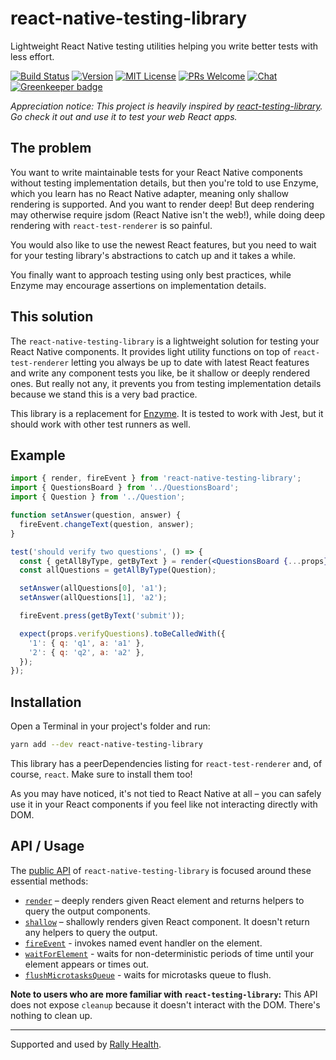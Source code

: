 # react-native-testing-library

Lightweight React Native testing utilities helping you write better tests with less effort.

[![Build Status][build-badge]][build]
[![Version][version-badge]][package]
[![MIT License][license-badge]][license]
[![PRs Welcome][prs-welcome-badge]][prs-welcome]
[![Chat][chat-badge]][chat]
[![Greenkeeper badge][greenkeeper-badge]][greenkeeper]

_Appreciation notice: This project is heavily inspired by [react-testing-library](https://github.com/kentcdodds/react-testing-library). Go check it out and use it to test your web React apps._

## The problem

You want to write maintainable tests for your React Native components without testing implementation details, but then you're told to use Enzyme, which you learn has no React Native adapter, meaning only shallow rendering is supported. And you want to render deep! But deep rendering may otherwise require jsdom (React Native isn't the web!), while doing deep rendering with `react-test-renderer` is so painful.

You would also like to use the newest React features, but you need to wait for your testing library's abstractions to catch up and it takes a while.

You finally want to approach testing using only best practices, while Enzyme may encourage assertions on implementation details.

## This solution

The `react-native-testing-library` is a lightweight solution for testing your React Native components. It provides light utility functions on top of `react-test-renderer` letting you always be up to date with latest React features and write any component tests you like, be it shallow or deeply rendered ones. But really not any, it prevents you from testing implementation details because we stand this is a very bad practice.

This library is a replacement for [Enzyme](http://airbnb.io/enzyme/). It is tested to work with Jest, but it should work with other test runners as well.

## Example

```jsx
import { render, fireEvent } from 'react-native-testing-library';
import { QuestionsBoard } from '../QuestionsBoard';
import { Question } from '../Question';

function setAnswer(question, answer) {
  fireEvent.changeText(question, answer);
}

test('should verify two questions', () => {
  const { getAllByType, getByText } = render(<QuestionsBoard {...props} />);
  const allQuestions = getAllByType(Question);

  setAnswer(allQuestions[0], 'a1');
  setAnswer(allQuestions[1], 'a2');

  fireEvent.press(getByText('submit'));

  expect(props.verifyQuestions).toBeCalledWith({
    '1': { q: 'q1', a: 'a1' },
    '2': { q: 'q2', a: 'a2' },
  });
});
```

## Installation

Open a Terminal in your project's folder and run:

```sh
yarn add --dev react-native-testing-library
```

This library has a peerDependencies listing for `react-test-renderer` and, of course, `react`. Make sure to install them too!

As you may have noticed, it's not tied to React Native at all – you can safely use it in your React components if you feel like not interacting directly with DOM.

## API / Usage

The [public API](https://callstack.github.io/react-native-testing-library/docs/api) of `react-native-testing-library` is focused around these essential methods:

- [`render`](https://callstack.github.io/react-native-testing-library/docs/api#render) – deeply renders given React element and returns helpers to query the output components.
- [`shallow`](https://callstack.github.io/react-native-testing-library/docs/api#shallow) – shallowly renders given React component. It doesn't return any helpers to query the output.
- [`fireEvent`](https://callstack.github.io/react-native-testing-library/docs/api#fireevent) - invokes named event handler on the element.
- [`waitForElement`](https://callstack.github.io/react-native-testing-library/docs/api#waitforelement) - waits for non-deterministic periods of time until your element appears or times out.
- [`flushMicrotasksQueue`](https://callstack.github.io/react-native-testing-library/docs/api#flushmicrotasksqueue) - waits for microtasks queue to flush.

**Note to users who are more familiar with `react-testing-library`:** This API does not expose `cleanup` because it doesn't interact with the DOM. There's nothing to clean up.

---

Supported and used by [Rally Health](https://www.rallyhealth.com/company/careers).

<!-- badges -->

[build-badge]: https://img.shields.io/circleci/project/github/callstack/react-native-testing-library/master.svg?style=flat-square
[build]: https://circleci.com/gh/callstack/react-native-testing-library
[version-badge]: https://img.shields.io/npm/v/react-native-testing-library.svg?style=flat-square
[package]: https://www.npmjs.com/package/react-native-testing-library
[license-badge]: https://img.shields.io/npm/l/react-native-testing-library.svg?style=flat-square
[license]: https://opensource.org/licenses/MIT
[prs-welcome-badge]: https://img.shields.io/badge/PRs-welcome-brightgreen.svg?style=flat-square
[prs-welcome]: http://makeapullrequest.com
[chat-badge]: https://img.shields.io/discord/426714625279524876.svg?style=flat-square&colorB=758ED3
[chat]: https://discord.gg/QbGezWe
[greenkeeper-badge]: https://badges.greenkeeper.io/callstack/react-native-testing-library.svg?style=flat-square
[greenkeeper]: https://greenkeeper.io/
